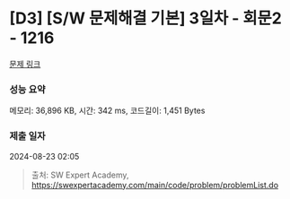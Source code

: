 # [D3] [S/W 문제해결 기본] 3일차 - 회문2 - 1216 

[문제 링크](https://swexpertacademy.com/main/code/problem/problemDetail.do?contestProbId=AV14Rq5aABUCFAYi) 

### 성능 요약

메모리: 36,896 KB, 시간: 342 ms, 코드길이: 1,451 Bytes

### 제출 일자

2024-08-23 02:05



> 출처: SW Expert Academy, https://swexpertacademy.com/main/code/problem/problemList.do